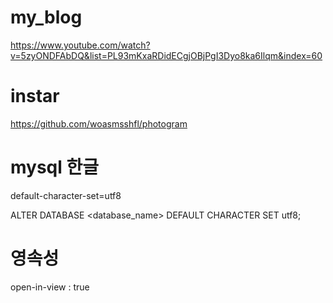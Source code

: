 # my_blog
https://www.youtube.com/watch?v=5zyONDFAbDQ&list=PL93mKxaRDidECgjOBjPgI3Dyo8ka6Ilqm&index=60

# instar
https://github.com/woasmsshfl/photogram


# mysql 한글
default-character-set=utf8

ALTER DATABASE <database_name> DEFAULT CHARACTER SET utf8;


# 영속성
open-in-view : true
